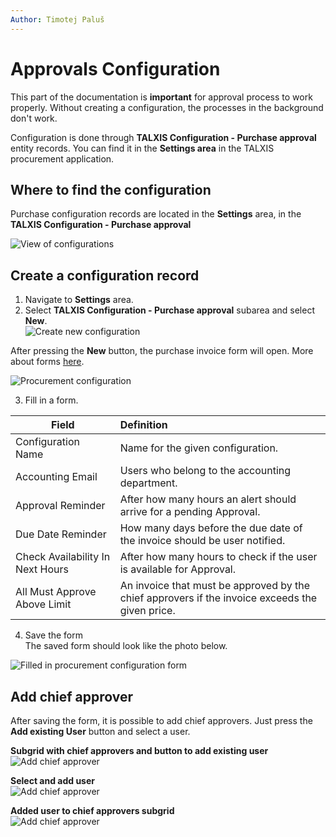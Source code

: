 ```yaml
---
Author: Timotej Paluš
---
```


# Approvals Configuration
This part of the documentation is **important** for approval process to work properly. Without creating a configuration, the processes in the background don't work.

Configuration is done through **TALXIS Configuration - Purchase approval** entity records. You can find it in the **Settings area** in the TALXIS procurement application.

## Where to find the configuration
Purchase configuration records are located in the **Settings** area, in the **TALXIS Configuration - Purchase approval**

![View of configurations](/.attachments/CustomizerGuide/Procurement/procurementConfigView.png)

## Create a configuration record
1. Navigate to **Settings** area.
2. Select **TALXIS Configuration - Purchase approval** subarea and select **New**.  
![Create new configuration](/.attachments/CustomizerGuide/Procurement/procurementNewConfiguration.png)

After pressing the **New** button, the purchase invoice form will open. More about forms [here](/en/user-guide/model-driven-apps/basic-app-elements/forms/).

![Procurement configuration](/.attachments/CustomizerGuide/Procurement/procurementConfigForm.png)

3. Fill in a form.  

| Field        | Definition    |
| ------------- |:-------------|
| Configuration Name | Name for the given configuration. |
| Accounting Email | Users who belong to the accounting department. |
| Approval Reminder | After how many hours an alert should arrive for a pending Approval. |
| Due Date Reminder  | How many days before the due date of the invoice should be user notified. |
| Check Availability In Next Hours | After how many hours to check if the user is available for Approval. |
| All Must Approve Above Limit | An invoice that must be approved by the chief approvers if the invoice exceeds the given price. |

4. Save the form  
The saved form should look like the photo below.

![Filled in procurement configuration form](/.attachments/CustomizerGuide/Procurement/filledProcurementConfigForm.png)

## Add chief approver
After saving the form, it is possible to add chief approvers. Just press the **Add existing User** button and select a user.

**Subgrid with chief approvers and button to add existing user**  
![Add chief approver](/.attachments/CustomizerGuide/Procurement/addChiefApprover.png)

**Select and add user**  
![Add chief approver](/.attachments/CustomizerGuide/Procurement/addChiefApproverQuickCreate.png)

**Added user to chief approvers subgrid**  
![Add chief approver](/.attachments/CustomizerGuide/Procurement/addedChiefApprover.png)
